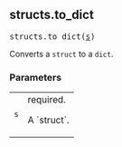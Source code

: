<!-- Generated with Stardoc: http://skydoc.bazel.build -->

<a name="#structs.to_dict"></a>

## structs.to_dict

<pre>
structs.to_dict(<a href="#structs.to_dict-s">s</a>)
</pre>

Converts a `struct` to a `dict`.

### Parameters

<table class="params-table">
  <colgroup>
    <col class="col-param" />
    <col class="col-description" />
  </colgroup>
  <tbody>
    <tr id="structs.to_dict-s">
      <td><code>s</code></td>
      <td>
        required.
        <p>
          A `struct`.
        </p>
      </td>
    </tr>
  </tbody>
</table>


